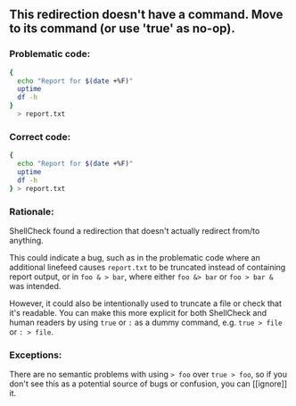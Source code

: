 ## This redirection doesn't have a command. Move to its command (or use 'true' as no-op).

### Problematic code:

```sh
{ 
  echo "Report for $(date +%F)"
  uptime
  df -h
}
  > report.txt
```

### Correct code:

```sh
{ 
  echo "Report for $(date +%F)"
  uptime
  df -h
} > report.txt
```
### Rationale:

ShellCheck found a redirection that doesn't actually redirect from/to anything.

This could indicate a bug, such as in the problematic code where an additional linefeed causes `report.txt` to be truncated instead of containing report output, or in `foo & > bar`, where either `foo &> bar` or `foo > bar &` was intended. 

However, it could also be intentionally used to truncate a file or check that it's readable. You can make this more explicit for both ShellCheck and human readers by using `true` or `:` as a dummy command, e.g. `true > file` or `: > file`. 
 
### Exceptions:

There are no semantic problems with using `> foo` over `true > foo`, so if you don't see this as a potential source of bugs or confusion, you can [[ignore]] it.
